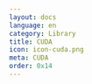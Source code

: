 ```yaml
---
layout: docs
language: en
category: Library
title: CUDA
icon: icon-cuda.png
meta: CUDA
order: 0x14
---
```

